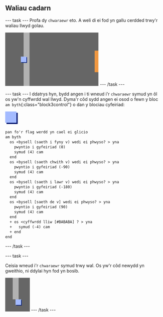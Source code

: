 ## Waliau cadarn

--- task --- Profa dy `chwaraewr` eto. A weli di ei fod yn gallu cerdded trwy'r waliau llwyd golau.

![sgrinlun](images/world-walls.png) --- /task ---

--- task --- I ddatrys hyn, bydd angen i ti wneud i'r `chwaraewr` symud yn ôl os yw'n cyffwrdd wal llwyd. Dyma'r côd sydd angen ei osod o fewn y bloc `am byth`{:class="block3control"} o dan y blociau cyfeiriad:

![chwaraewr](images/player.png)

```blocks3
pan fo'r flag werdd yn cael ei glicio
am byth 
  os <bysell (saeth i fyny v) wedi ei phwyso? > yna 
    pwyntio i gyfeiriad (0)
    symud (4) cam
  end
  os <bysell (saeth chwith v) wedi ei phwyso? > yna 
    pwyntio i gyfeiriad (-90)
    symud (4) cam
  end
  os <bysell (saeth i lawr v) wedi ei phwyso? > yna 
    pwyntio i gyfeiriad (-180)
    symud (4) cam
  end
  os <bysell [saeth de v] wedi ei phwyso? > yna 
    pwyntio i gyfeiriad (90)
    symud (4) cam
  end
  + os <cyffwrdd lliw [#BABABA] ? > yna 
  +   symud (-4) cam
  + end
end
```

--- /task ---

--- task ---

Ceisia wneud i'r `chwaraewr` symud trwy wal. Os yw'r côd newydd yn gweithio, ni ddylai hyn fod yn bosib.

![sgrinlun](images/world-walls-test.png) --- /task ---